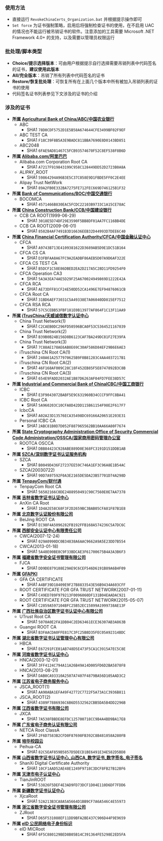 ### 使用方法
* 直接运行 `RevokeChinaCerts_Organization.bat` 并根据提示操作即可
* `Set force` 为证书强制策略，启用后将强制检查证书的使用，在不启用 UAC 的情况也不能运行被吊销证书的软件。注意添加的工具需要 Microsoft .NET Framework 4.0+ 的支持，以及需要以管理员权限运行

### 批处理/脚本类型
* **Choice/提示选择版本**：可由用户根据提示自行选择需要吊销列表中代码签名的证书，**建议使用此版本**
* **All/完全版本**：吊销了所有列表中代码签名的证书
* **Restore/恢复批处理**：可恢复所有在上面几个版本中所有被加入吊销列表的证书的使用
* 代码签名证书列表参见下文涉及的证书的介绍

### 涉及的证书
* **所属 [Agricultural Bank of China/ABC/中国农业银行](http://www.abchina.com)**
    * ABC
        * SHA1 `78D0CDF5752D1E5B58A674644CFE3499BF02F9EF`
    * ABC TEST CA
        * SHA1 `F18C39F8B5A3E9BADC811BBA7690E8D0143BD851`
    * ABC2048
        * SHA1 `6FAE9AD81467C5FCB93574670F52C8EF538F8B6D`
* **所属 [Alibaba.com/阿里巴巴](http://www.alibaba.com)**
    * Alibaba.com Corporation Root CA
        * SHA1 `A7217F919843199C958C128449DD52D2723B0A8A`
    * ALIPAY_ROOT
        * SHA1 `59864294A96B3E5C37C058E9D1FBDE5FF0C2E4EE`
    * Alipay Trust NetWork
        * SHA1 `89A2FB0E332BA7275FE712FEC669D746125B1F32`
* **所属 [Bank of Communications/BOC/中国交通银行](http://www.bankcomm.com)**
    * BOCOMCA
        * SHA1 `4571466B830EAC5FCDC22103B9733C1A15CE78AC`
* **所属 [China Construction Bank/CCB/中国建设银行](http://www.ccb.com)**
    * CCB CA ROOT(1999-06-29)
        * SHA1 `3018E5D74DF29E3590F5BB8DF01AA7FC116BB4DE`
    * CCB CA ROOT(2009-06-01)
        * SHA1 `8582B4AF7491B3D16636EEB32D44993D7DEE6C40`
* **所属 [China Financial Certification Authority/CFCA/中国金融认证中心](http://www.cfca.com.cn)**
    * CFCA
        * SHA1 `A9743B713E4109381622D3689AB5D9E1DC51B164`
    * CFCA CS CA
        * SHA1 `D3FBFAA8A67FC9A2EADBF86AEB5D07A9D6AF322E`
    * CFCA CS TEST CA
        * SHA1 `B5DCF1C58E86DBED2EA2D217A5C28D11FD9254F0`
    * CFCA Operation CA3
        * SHA1 `5A3A3EA74AE5D29F25A670024949869D1222E42A`
    * CFCA RCA
        * SHA1 `AE73DFF81CF24E50DD52CA1496E7EF94876061CB`
    * CFCA Root CA
        * SHA1 `31BD6AEF73031C5A49338E7A06040DD815EF7512`
    * CFCA RSA RCA
        * SHA1 `57C5CEBB53FBF181E0B13977AF864F1C13F11AA9`
* **所属 [iTrusChina/天威诚信数字认证中心](http://www.itrus.com.cn)**
    * China Trust Network(1)
        * SHA1 `C2CAEB0DC296FD50596BCA0F53C5364521167039`
    * China Trust Network(2)
        * SHA1 `B39B0B24B156D8B6123CAF7BA249DC81F27E39FA`
    * China Trust Network(3)
        * SHA1 `7C88AE178AE6AB8E69C30AF586D84EF29B6E6AE3`
    * iTruschina CN Root CA(1)
        * SHA1 `240A61A2577970625B9F0B81283C4AA4037217B1`
    * iTruschina CN Root CA(2)
        * SHA1 `46F168AF009C28C18F452EB85F5E8747892B3C8B`
    * iTruschina CN Root CA(3)
        * SHA1 `654E9FADD2032AE1B87D6263AF04FD7FEE38D57C`
* **所属 [Industrial and Commercial Bank of ChinaICBC/中国工商银行](www.icbc.com.cn)**
    * ICBC
        * SHA1 `E3F9043072BABF5E9C631960B34CCCF9FFC8BA41`
    * ICBC Root CA
        * SHA1 `5A960203C10CFA8D42DD115B61154F98E2F617F7`
    * IcbcCA
        * SHA1 `A02A23D13576ECA35498DC69166A20651E203E31`
    * Personal ICBC CA
        * SHA1 `2ABC81B0D7D052F887965562BB10AA66A80F7674`
* **所属 [State Cryptography Administration Office of Security Commercial Code Administration/OSSCA/国家商用密码管理办公室](www.oscca.gov.cn)**
    * ROOTCA OSCCA
        * SHA1 `DBB84423C928ABE889D0E368FC3191D151DDB1AB`
* **所属 [SZCA/深圳数字证书认证服务机构](http://www.szca.net)**
    * SZCA
        * SHA1 `B0049D436F27237EE59C746A1EF3C96A8E1B54AC`
    * SZCA(20030722)
        * SHA1 `90D7A97592F0A3E2165DE5DA23B57701D74A298D`
* **所属 [TenpayCom/财付通](http://www.tenpay.com)**
    * TenpayCom Root CA
        * SHA1 `56502166C0DE2488950491C90C7560E0E7AA7378`
* **所属 [吉林省数字证书认证中心](http://www.jlca.com.cn)**
    * AnXin CA Root
        * SHA1 `1D4A2E58C68F3F2D2659BC3BAB05CFA81F87B1E8`
* **所属 [北京数字认证股份有限公司](http://www.bjca.org.cn)**
    * BeiJing ROOT CA
        * SHA1 `EC98F4A5096282FB192FFB168A574236C5A7DC6C`
* **所属 [西部安全认证中心有限责任公司](http://www.cwca.com.cn)**
    * CWCA(2007-12-24)
        * SHA1 `029A0990DC0B34838A6AAC9662A9A5E23DD7B554`
    * CWCA(2013-01-18)
        * SHA1 `5A48E00BE8C9F33BDCAE3F61700675B4A3A3B6F3`
* **所属 [福建省数字安全证书管理有限公司](http://www.fjca.com.cn)**
    * FJCA
        * SHA1 `DD9DE879188E29AE9C6CEF546D6191B89A6B4F09`
* **所属 [GFAPKI](http://www.gfapki.com.cn)**
    * GFA CA CERTIFICATE
        * SHA1 `A4BF39D18409E9F27B8833543E56B9434A603CFF`
    * ROOT CERTIFICATE FOR GFA TRUST NETWORK(2007-01-11)
        * SHA1 `C49ED789F979213F0096060DF131B04EAADAC921`
    * ROOT CERTIFICATE FOR GFA TRUST NETWORK(2015-05-07)
        * SHA1 `C2859A597104BFC25B52EC15899A1999738AE13F`
* **所属 [广西壮族自治区数字证书认证中心有限公司](http://www.gxca.com.cn)**
    * UTrust Root CA
        * SHA1 `5070A0E2FA1DB04C2ED63461ECE36307AB3A863B`
    * Guangxi ROOT CA
        * SHA1 `B3FAACDA0FFE817C3FC25B8D35FEC05A92314BDC`
* **所属 [湖北省数字证书认证管理中心有限公司](http://www.hbca.org.cn)**
    * HBCA
        * SHA1 `E67291FCE01AB748D5E473F5CA1C3915A7EC5C8E`
* **所属 [河南省数字证书认证中心](http://www.9611111.com)**
    * HNCA(2003-12-01)
        * SHA1 `3FF4124C794A11A26B49A14D005FD6D2BA5878F8`
    * HNCA(2013-08-21)
        * SHA1 `DAB0CA93310A2507A7407F4879BA56D105AAD3C2`
* **所属 [江苏省电子商务服务中心](http://www.jsca.com.cn)**
    * JSCA_ROOT(1)
        * SHA1 `AA90ABA1EFA49F42772C7722F5A73A1C3936B811`
    * JSCA_ROOT(2)
        * SHA1 `4389F7886936C6B6D5532562CBB5DA5B4DD2296B`
* **所属 [江西省数字证书有限公司](http://www.jxca.org.cn)**
    * JXCA
        * SHA1 `7A538FBBDE8EFDC125700718CC9B4A4BD9BA17E8`
* **所属 [广东省电子商务认证有限公司](http://www.cnca.net)**
    * NETCA Root ClassA
        * SHA1 `2F6D7583B2CFD0F87698FB392C8B481058A280FB`
* **所属 [培华校园云](http://dns.peihua.cn)**
    * Peihua-CA
        * SHA1 `82C5EAF859B5857D5DECD1BE6491E34E582D5BD8`
* **所属 [山西省数字证书认证中心_山西CA_数字证书_数字签名_电子签名](http://www.sxca.com.cn)**
    * ShanXi Digital Certificate Authority
        * SHA1 `10CF1AAD52AE48E1249F9718C3DCF8FB27B12BF6`
* **所属 [天津市电子认证中心](http://www.tjca.org.cn)**
    * TianJinROOT
        * SHA1 `53826F5DEF4E3AD9FD73DCF1D04E110D6DF7FDD6`
* **所属 [新疆数字证书认证中心](http://www.xjca.com.cn)**
    * XjcaRoot
        * SHA1 `52A213B3CA8A5A5664D1BB9CF7A6A546C4E55973`
* **所属 [浙江省数字安全证书管理有限公司](http://www.zjca.com.cn)**
    * ZJRoot
        * SHA1 `D65F531088EF11DD9BFA2BE437C906D44F9E9659`
* **所属 [eID 公民网络电子身份标识](https://eid.cn)**
    * eID MICRoot
        * SHA1 `6F5C880129BED8B05B14C391364FE5298E2ED5FA`
